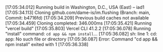 [17:05:34.012] Running build in Washington, D.C., USA (East) – iad1
[17:05:34.113] Cloning github.com/dame-is/im.flushing (Branch: main, Commit: b4716fd)
[17:05:34.209] Previous build caches not available
[17:05:34.459] Cloning completed: 346.000ms
[17:05:35.421] Running "vercel build"
[17:05:35.803] Vercel CLI 41.2.2
[17:05:36.078] Running "install" command: `cd app && npm install`...
[17:05:36.082] sh: line 1: cd: app: No such file or directory
[17:05:36.087] Error: Command "cd app && npm install" exited with 1
[17:05:36.338] 
